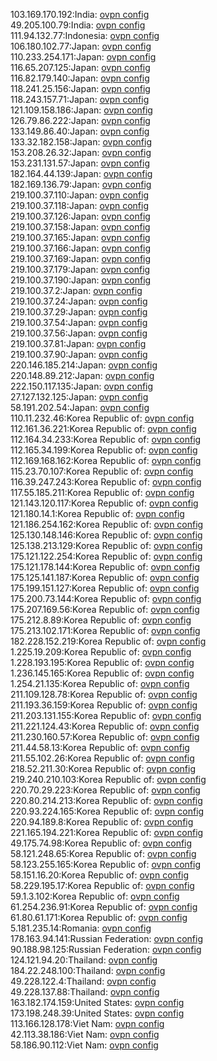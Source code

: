 103.169.170.192:India: [ovpn config](vpn/103_169_170_192.ovpn)  
49.205.100.79:India: [ovpn config](vpn/49_205_100_79.ovpn)  
111.94.132.77:Indonesia: [ovpn config](vpn/111_94_132_77.ovpn)  
106.180.102.77:Japan: [ovpn config](vpn/106_180_102_77.ovpn)  
110.233.254.171:Japan: [ovpn config](vpn/110_233_254_171.ovpn)  
116.65.207.125:Japan: [ovpn config](vpn/116_65_207_125.ovpn)  
116.82.179.140:Japan: [ovpn config](vpn/116_82_179_140.ovpn)  
118.241.25.156:Japan: [ovpn config](vpn/118_241_25_156.ovpn)  
118.243.157.71:Japan: [ovpn config](vpn/118_243_157_71.ovpn)  
121.109.158.186:Japan: [ovpn config](vpn/121_109_158_186.ovpn)  
126.79.86.222:Japan: [ovpn config](vpn/126_79_86_222.ovpn)  
133.149.86.40:Japan: [ovpn config](vpn/133_149_86_40.ovpn)  
133.32.182.158:Japan: [ovpn config](vpn/133_32_182_158.ovpn)  
153.208.26.32:Japan: [ovpn config](vpn/153_208_26_32.ovpn)  
153.231.131.57:Japan: [ovpn config](vpn/153_231_131_57.ovpn)  
182.164.44.139:Japan: [ovpn config](vpn/182_164_44_139.ovpn)  
182.169.136.79:Japan: [ovpn config](vpn/182_169_136_79.ovpn)  
219.100.37.110:Japan: [ovpn config](vpn/219_100_37_110.ovpn)  
219.100.37.118:Japan: [ovpn config](vpn/219_100_37_118.ovpn)  
219.100.37.126:Japan: [ovpn config](vpn/219_100_37_126.ovpn)  
219.100.37.158:Japan: [ovpn config](vpn/219_100_37_158.ovpn)  
219.100.37.165:Japan: [ovpn config](vpn/219_100_37_165.ovpn)  
219.100.37.166:Japan: [ovpn config](vpn/219_100_37_166.ovpn)  
219.100.37.169:Japan: [ovpn config](vpn/219_100_37_169.ovpn)  
219.100.37.179:Japan: [ovpn config](vpn/219_100_37_179.ovpn)  
219.100.37.190:Japan: [ovpn config](vpn/219_100_37_190.ovpn)  
219.100.37.2:Japan: [ovpn config](vpn/219_100_37_2.ovpn)  
219.100.37.24:Japan: [ovpn config](vpn/219_100_37_24.ovpn)  
219.100.37.29:Japan: [ovpn config](vpn/219_100_37_29.ovpn)  
219.100.37.54:Japan: [ovpn config](vpn/219_100_37_54.ovpn)  
219.100.37.56:Japan: [ovpn config](vpn/219_100_37_56.ovpn)  
219.100.37.81:Japan: [ovpn config](vpn/219_100_37_81.ovpn)  
219.100.37.90:Japan: [ovpn config](vpn/219_100_37_90.ovpn)  
220.146.185.214:Japan: [ovpn config](vpn/220_146_185_214.ovpn)  
220.148.89.212:Japan: [ovpn config](vpn/220_148_89_212.ovpn)  
222.150.117.135:Japan: [ovpn config](vpn/222_150_117_135.ovpn)  
27.127.132.125:Japan: [ovpn config](vpn/27_127_132_125.ovpn)  
58.191.202.54:Japan: [ovpn config](vpn/58_191_202_54.ovpn)  
110.11.232.46:Korea Republic of: [ovpn config](vpn/110_11_232_46.ovpn)  
112.161.36.221:Korea Republic of: [ovpn config](vpn/112_161_36_221.ovpn)  
112.164.34.233:Korea Republic of: [ovpn config](vpn/112_164_34_233.ovpn)  
112.165.34.199:Korea Republic of: [ovpn config](vpn/112_165_34_199.ovpn)  
112.169.168.162:Korea Republic of: [ovpn config](vpn/112_169_168_162.ovpn)  
115.23.70.107:Korea Republic of: [ovpn config](vpn/115_23_70_107.ovpn)  
116.39.247.243:Korea Republic of: [ovpn config](vpn/116_39_247_243.ovpn)  
117.55.185.211:Korea Republic of: [ovpn config](vpn/117_55_185_211.ovpn)  
121.143.120.117:Korea Republic of: [ovpn config](vpn/121_143_120_117.ovpn)  
121.180.14.1:Korea Republic of: [ovpn config](vpn/121_180_14_1.ovpn)  
121.186.254.162:Korea Republic of: [ovpn config](vpn/121_186_254_162.ovpn)  
125.130.148.146:Korea Republic of: [ovpn config](vpn/125_130_148_146.ovpn)  
125.138.213.129:Korea Republic of: [ovpn config](vpn/125_138_213_129.ovpn)  
175.121.122.254:Korea Republic of: [ovpn config](vpn/175_121_122_254.ovpn)  
175.121.178.144:Korea Republic of: [ovpn config](vpn/175_121_178_144.ovpn)  
175.125.141.187:Korea Republic of: [ovpn config](vpn/175_125_141_187.ovpn)  
175.199.151.127:Korea Republic of: [ovpn config](vpn/175_199_151_127.ovpn)  
175.200.73.144:Korea Republic of: [ovpn config](vpn/175_200_73_144.ovpn)  
175.207.169.56:Korea Republic of: [ovpn config](vpn/175_207_169_56.ovpn)  
175.212.8.89:Korea Republic of: [ovpn config](vpn/175_212_8_89.ovpn)  
175.213.102.171:Korea Republic of: [ovpn config](vpn/175_213_102_171.ovpn)  
182.228.152.219:Korea Republic of: [ovpn config](vpn/182_228_152_219.ovpn)  
1.225.19.209:Korea Republic of: [ovpn config](vpn/1_225_19_209.ovpn)  
1.228.193.195:Korea Republic of: [ovpn config](vpn/1_228_193_195.ovpn)  
1.236.145.165:Korea Republic of: [ovpn config](vpn/1_236_145_165.ovpn)  
1.254.21.135:Korea Republic of: [ovpn config](vpn/1_254_21_135.ovpn)  
211.109.128.78:Korea Republic of: [ovpn config](vpn/211_109_128_78.ovpn)  
211.193.36.159:Korea Republic of: [ovpn config](vpn/211_193_36_159.ovpn)  
211.203.131.155:Korea Republic of: [ovpn config](vpn/211_203_131_155.ovpn)  
211.221.124.43:Korea Republic of: [ovpn config](vpn/211_221_124_43.ovpn)  
211.230.160.57:Korea Republic of: [ovpn config](vpn/211_230_160_57.ovpn)  
211.44.58.13:Korea Republic of: [ovpn config](vpn/211_44_58_13.ovpn)  
211.55.102.26:Korea Republic of: [ovpn config](vpn/211_55_102_26.ovpn)  
218.52.211.30:Korea Republic of: [ovpn config](vpn/218_52_211_30.ovpn)  
219.240.210.103:Korea Republic of: [ovpn config](vpn/219_240_210_103.ovpn)  
220.70.29.223:Korea Republic of: [ovpn config](vpn/220_70_29_223.ovpn)  
220.80.214.213:Korea Republic of: [ovpn config](vpn/220_80_214_213.ovpn)  
220.93.224.165:Korea Republic of: [ovpn config](vpn/220_93_224_165.ovpn)  
220.94.189.8:Korea Republic of: [ovpn config](vpn/220_94_189_8.ovpn)  
221.165.194.221:Korea Republic of: [ovpn config](vpn/221_165_194_221.ovpn)  
49.175.74.98:Korea Republic of: [ovpn config](vpn/49_175_74_98.ovpn)  
58.121.248.65:Korea Republic of: [ovpn config](vpn/58_121_248_65.ovpn)  
58.123.255.165:Korea Republic of: [ovpn config](vpn/58_123_255_165.ovpn)  
58.151.16.20:Korea Republic of: [ovpn config](vpn/58_151_16_20.ovpn)  
58.229.195.17:Korea Republic of: [ovpn config](vpn/58_229_195_17.ovpn)  
59.1.3.102:Korea Republic of: [ovpn config](vpn/59_1_3_102.ovpn)  
61.254.236.91:Korea Republic of: [ovpn config](vpn/61_254_236_91.ovpn)  
61.80.61.171:Korea Republic of: [ovpn config](vpn/61_80_61_171.ovpn)  
5.181.235.14:Romania: [ovpn config](vpn/5_181_235_14.ovpn)  
178.163.94.141:Russian Federation: [ovpn config](vpn/178_163_94_141.ovpn)  
90.188.98.125:Russian Federation: [ovpn config](vpn/90_188_98_125.ovpn)  
124.121.94.20:Thailand: [ovpn config](vpn/124_121_94_20.ovpn)  
184.22.248.100:Thailand: [ovpn config](vpn/184_22_248_100.ovpn)  
49.228.122.4:Thailand: [ovpn config](vpn/49_228_122_4.ovpn)  
49.228.137.88:Thailand: [ovpn config](vpn/49_228_137_88.ovpn)  
163.182.174.159:United States: [ovpn config](vpn/163_182_174_159.ovpn)  
173.198.248.39:United States: [ovpn config](vpn/173_198_248_39.ovpn)  
113.166.128.178:Viet Nam: [ovpn config](vpn/113_166_128_178.ovpn)  
42.113.38.186:Viet Nam: [ovpn config](vpn/42_113_38_186.ovpn)  
58.186.90.112:Viet Nam: [ovpn config](vpn/58_186_90_112.ovpn)  
